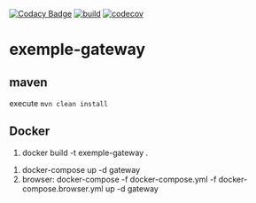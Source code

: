[![Codacy Badge](https://api.codacy.com/project/badge/Grade/96f5ace9ca79448db55b201ac7a9781b)](https://app.codacy.com/gh/doudouchat/exemple-gateway?utm_source=github.com&utm_medium=referral&utm_content=doudouchat/exemple-gateway&utm_campaign=Badge_Grade)
[![build](https://github.com/doudouchat/exemple-gateway/workflows/build/badge.svg)](https://github.com/doudouchat/exemple-gateway/actions)
[![codecov](https://codecov.io/gh/doudouchat/exemple-gateway/graph/badge.svg)](https://codecov.io/gh/doudouchat/exemple-gateway) 

# exemple-gateway

## maven

<p>execute <code>mvn clean install</code></p>

## Docker

<ol>
<li>docker build -t exemple-gateway .</li>
</ol>

<ol>
<li>docker-compose up -d gateway</li>
<li>browser: docker-compose -f docker-compose.yml -f docker-compose.browser.yml up -d gateway</li>
</ol>
